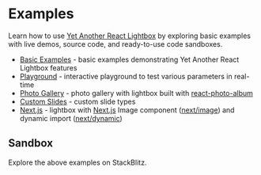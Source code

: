 # Examples

Learn how to use [Yet Another React Lightbox](/) by exploring basic examples
with live demos, source code, and ready-to-use code sandboxes.

- [Basic Examples](/examples/basic) - basic examples demonstrating Yet Another
  React Lightbox features
- [Playground](/examples/playground) - interactive playground to test various
  parameters in real-time
- [Photo Gallery](/examples/gallery) - photo gallery with lightbox built with
  [react-photo-album](https://react-photo-album.com/)
- [Custom Slides](/examples/custom-slides) - custom slide types
- [Next.js](/examples/nextjs) - lightbox with [Next.js](https://nextjs.org/)
  Image component
  ([next/image](https://nextjs.org/docs/api-reference/next/image)) and dynamic
  import
  ([next/dynamic](https://nextjs.org/docs/advanced-features/dynamic-import))

## Sandbox

Explore the above examples on StackBlitz.

<StackBlitzLink href="edit/yet-another-react-lightbox-examples" file="src/examples/BasicExample.tsx" initialPath="/examples/basic" />
